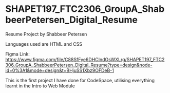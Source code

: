 # SHAPET197_FTC2306_GroupA_ShabbeerPetersen_Digital_Resume

Resume Project by Shabbeer Petersen

Languages used are HTML and CSS

Figma Link: https://www.figma.com/file/C88SfFye6DHCIndOsWXLrg/SHAPET197_FTC2306_GroupA_ShabbeerPetersen_Digital_Resume?type=design&node-id=0%3A1&mode=design&t=BHjuSS1Xbz9OFDeB-1

This is the first project I have done for CodeSpace, utilising everything learnt in the Intro to Web Module

